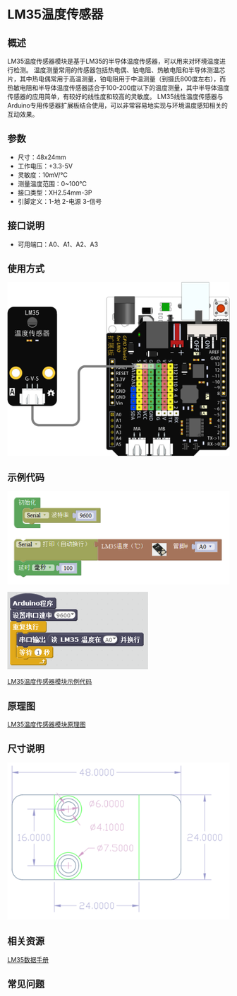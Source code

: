 # LM35温度传感器

## 概述

LM35温度传感器模块是基于LM35的半导体温度传感器，可以用来对环境温度进行检测。 温度测量常用的传感器包括热电偶、铂电阻、热敏电阻和半导体测温芯片，其中热电偶常用于高温测量，铂电阻用于中温测量（到摄氏800度左右），而热敏电阻和半导体温度传感器适合于100-200度以下的温度测量，其中半导体温度传感器的应用简单，有较好的线性度和较高的灵敏度。 LM35线性温度传感器与Arduino专用传感器扩展板结合使用，可以非常容易地实现与环境温度感知相关的互动效果。

## 参数

* 尺寸：48x24mm
* 工作电压：+3.3-5V
* 灵敏度：10mV/℃
* 测量温度范围：0~100℃
* 接口类型：XH2.54mm-3P
* 引脚定义：1-地 2-电源 3-信号

## 接口说明

* 可用端口：A0、A1、A2、A3

## 使用方式

![](../../.gitbook/assets/arduino-35.png)

## 示例代码

![](../../.gitbook/assets/arduino-69.png)

![](../../.gitbook/assets/arduino-42.png)

[LM35温度传感器模块示例代码](http://www.haohaodada.com/show.php?id=955727)

## 原理图

[LM35温度传感器模块原理图](https://github.com/Haohaodada-official/docs/blob/master/jiao-xue-chan-pin/pdf/yuan-li-tu/LM35传感器模块.pdf)

## 尺寸说明

![](../../.gitbook/assets/arduino-01.png)

## 相关资源

[LM35数据手册](https://github.com/Haohaodada-official/docs/blob/master/jiao-xue-chan-pin/pdf/xin-pian-shuo-ming/LM35.PDF)

## 常见问题

